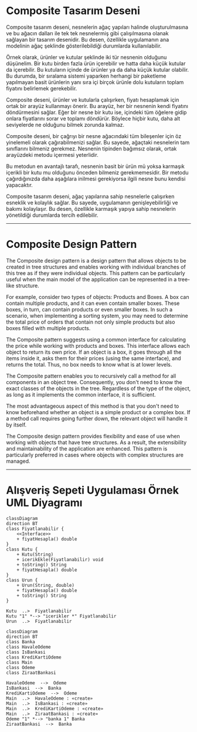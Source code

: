 # Composite Tasarım Deseni

Composite tasarım deseni, nesnelerin ağaç yapıları halinde oluşturulmasına ve bu ağacın dalları ile tek tek nesnelermiş gibi çalışılmasına olanak sağlayan bir tasarım desenidir. Bu desen, özellikle uygulamanın ana modelinin ağaç şeklinde gösterilebildiği durumlarda kullanılabilir.

Örnek olarak, ürünler ve kutular şeklinde iki tür nesnenin olduğunu düşünelim. Bir kutu birden fazla ürün içerebilir ve hatta daha küçük kutular da içerebilir. Bu kutuların içinde de ürünler ya da daha küçük kutular olabilir. Bu durumda, bir sıralama sistemi yaparken herhangi bir paketleme yapılmayan basit ürünlerin yanı sıra içi birçok ürünle dolu kutuların toplam fiyatını belirlemek gerekebilir.

Composite deseni, ürünler ve kutularla çalışırken, fiyatı hesaplamak için ortak bir arayüz kullanmayı önerir. Bu arayüz, her bir nesnenin kendi fiyatını döndürmesini sağlar. Eğer bir nesne bir kutu ise, içindeki tüm öğelere gidip onlara fiyatlarını sorar ve toplamı döndürür. Böylece hiçbir kutu, daha alt seviyelerde ne olduğunu bilmek zorunda kalmaz.

Composite deseni, bir çağrıyı bir nesne ağacındaki tüm bileşenler için öz yinelemeli olarak çağırabilmenizi sağlar. Bu sayede, ağaçtaki nesnelerin tam sınıflarını bilmeniz gerekmez. Nesnenin tipinden bağımsız olarak, ortak arayüzdeki metodu içermesi yeterlidir.

Bu metodun en avantajlı tarafı, nesnenin basit bir ürün mü yoksa karmaşık içerikli bir kutu mu olduğunu önceden bilmeniz gerekmemesidir. Bir metodu çağırdığınızda daha aşağılara inilmesi gerekiyorsa ilgili nesne bunu kendisi yapacaktır.

Composite tasarım deseni, ağaç yapılarına sahip nesnelerle çalışırken esneklik ve kolaylık sağlar. Bu sayede, uygulamanın genişleyebilirliği ve bakımı kolaylaşır. Bu desen, özellikle karmaşık yapıya sahip nesnelerin yönetildiği durumlarda tercih edilebilir.

---
# Composite Design Pattern

The Composite design pattern is a design pattern that allows objects to be created in tree structures and enables working with individual branches of this tree as if they were individual objects. This pattern can be particularly useful when the main model of the application can be represented in a tree-like structure.

For example, consider two types of objects: Products and Boxes. A box can contain multiple products, and it can even contain smaller boxes. These boxes, in turn, can contain products or even smaller boxes. In such a scenario, when implementing a sorting system, you may need to determine the total price of orders that contain not only simple products but also boxes filled with multiple products.

The Composite pattern suggests using a common interface for calculating the price while working with products and boxes. This interface allows each object to return its own price. If an object is a box, it goes through all the items inside it, asks them for their prices (using the same interface), and returns the total. Thus, no box needs to know what is at lower levels.

The Composite pattern enables you to recursively call a method for all components in an object tree. Consequently, you don't need to know the exact classes of the objects in the tree. Regardless of the type of the object, as long as it implements the common interface, it is sufficient.

The most advantageous aspect of this method is that you don't need to know beforehand whether an object is a simple product or a complex box. If a method call requires going further down, the relevant object will handle it by itself.

The Composite design pattern provides flexibility and ease of use when working with objects that have tree structures. As a result, the extensibility and maintainability of the application are enhanced. This pattern is particularly preferred in cases where objects with complex structures are managed.

---
# Alışveriş Sepeti Uygulaması Örnek UML Diyagramı
```mermaid
classDiagram
direction BT
class Fiyatlanabilir {
    <<Interface>>
    + fiyatHesapla() double
}
class Kutu {
    + Kutu(String)
    + icerikEkle(Fiyatlanabilir) void
    + toString() String
    + fiyatHesapla() double
}
class Urun {
    + Urun(String, double)
    + fiyatHesapla() double
    + toString() String
}

Kutu  ..>  Fiyatlanabilir
Kutu "1" *--> "icerikler *" Fiyatlanabilir
Urun  ..>  Fiyatlanabilir
```

```mermaid
classDiagram
direction BT
class Banka
class HavaleOdeme
class IsBankasi
class KrediKartiOdeme
class Main
class Odeme
class ZiraatBankasi

HavaleOdeme  -->  Odeme
IsBankasi  -->  Banka
KrediKartiOdeme  -->  Odeme
Main  ..>  HavaleOdeme : «create»
Main  ..>  IsBankasi : «create»
Main  ..>  KrediKartiOdeme : «create»
Main  ..>  ZiraatBankasi : «create»
Odeme "1" *--> "banka 1" Banka
ZiraatBankasi  -->  Banka 
```



